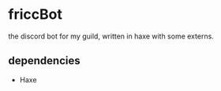 # friccBot

the discord bot for my guild, written in haxe with some externs.

## dependencies

* Haxe 